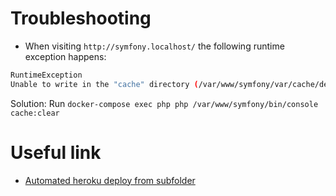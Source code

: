 # Troubleshooting

* When visiting `http://symfony.localhost/` the following runtime exception happens:

```bash
RuntimeException
Unable to write in the "cache" directory (/var/www/symfony/var/cache/dev).
```
Solution: Run `docker-compose exec php php /var/www/symfony/bin/console cache:clear`


# Useful link

* [Automated heroku deploy from subfolder](https://stackoverflow.com/questions/39197334/automated-heroku-deploy-from-subfolder)
